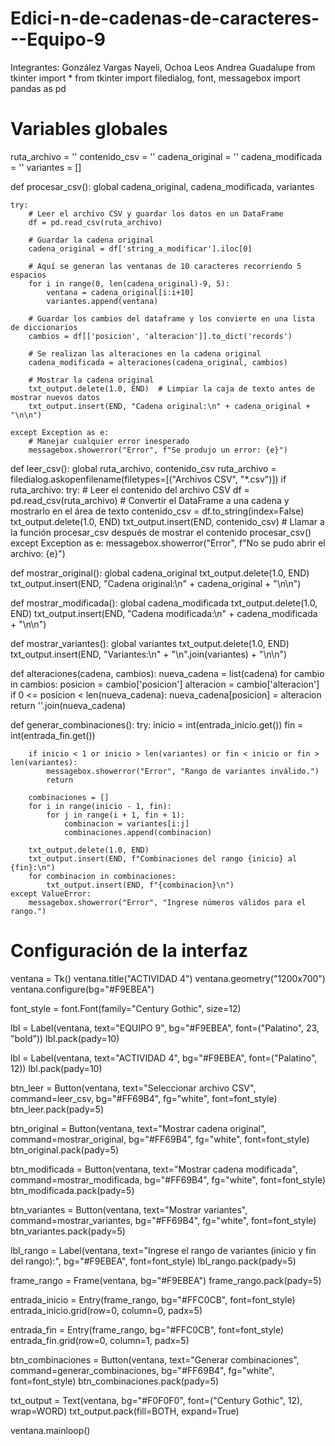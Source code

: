 # Edici-n-de-cadenas-de-caracteres---Equipo-9
Integrantes: González Vargas Nayeli, Ochoa Leos Andrea Guadalupe
from tkinter import *
from tkinter import filedialog, font, messagebox
import pandas as pd

# Variables globales
ruta_archivo = ''
contenido_csv = ''
cadena_original = ''
cadena_modificada = ''
variantes = []

def procesar_csv():
    global cadena_original, cadena_modificada, variantes

    try:
        # Leer el archivo CSV y guardar los datos en un DataFrame
        df = pd.read_csv(ruta_archivo)

        # Guardar la cadena original
        cadena_original = df['string_a_modificar'].iloc[0]

        # Aquí se generan las ventanas de 10 caracteres recorriendo 5 espacios
        for i in range(0, len(cadena_original)-9, 5):
            ventana = cadena_original[i:i+10]
            variantes.append(ventana)

        # Guardar los cambios del dataframe y los convierte en una lista de diccionarios
        cambios = df[['posicion', 'alteracion']].to_dict('records')

        # Se realizan las alteraciones en la cadena original
        cadena_modificada = alteraciones(cadena_original, cambios)

        # Mostrar la cadena original
        txt_output.delete(1.0, END)  # Limpiar la caja de texto antes de mostrar nuevos datos
        txt_output.insert(END, "Cadena original:\n" + cadena_original + "\n\n")

    except Exception as e:
        # Manejar cualquier error inesperado
        messagebox.showerror("Error", f"Se produjo un error: {e}")

def leer_csv():
    global ruta_archivo, contenido_csv
    ruta_archivo = filedialog.askopenfilename(filetypes=[("Archivos CSV", "*.csv")])
    if ruta_archivo:
        try:
            # Leer el contenido del archivo CSV
            df = pd.read_csv(ruta_archivo)
            # Convertir el DataFrame a una cadena y mostrarlo en el área de texto
            contenido_csv = df.to_string(index=False)
            txt_output.delete(1.0, END)
            txt_output.insert(END, contenido_csv)
            # Llamar a la función procesar_csv después de mostrar el contenido
            procesar_csv()
        except Exception as e:
            messagebox.showerror("Error", f"No se pudo abrir el archivo: {e}")

def mostrar_original():
    global cadena_original
    txt_output.delete(1.0, END)
    txt_output.insert(END, "Cadena original:\n" + cadena_original + "\n\n")

def mostrar_modificada():
    global cadena_modificada
    txt_output.delete(1.0, END)
    txt_output.insert(END, "Cadena modificada:\n" + cadena_modificada + "\n\n")

def mostrar_variantes():
    global variantes
    txt_output.delete(1.0, END)
    txt_output.insert(END, "Variantes:\n" + "\n".join(variantes) + "\n\n")

def alteraciones(cadena, cambios):
    nueva_cadena = list(cadena)
    for cambio in cambios:
        posicion = cambio['posicion']
        alteracion = cambio['alteracion']
        if 0 <= posicion < len(nueva_cadena):
            nueva_cadena[posicion] = alteracion
    return ''.join(nueva_cadena)

def generar_combinaciones():
    try:
        inicio = int(entrada_inicio.get())
        fin = int(entrada_fin.get())
        
        if inicio < 1 or inicio > len(variantes) or fin < inicio or fin > len(variantes):
            messagebox.showerror("Error", "Rango de variantes inválido.")
            return
        
        combinaciones = []
        for i in range(inicio - 1, fin):
            for j in range(i + 1, fin + 1):
                combinacion = variantes[i:j]
                combinaciones.append(combinacion)

        txt_output.delete(1.0, END)
        txt_output.insert(END, f"Combinaciones del rango {inicio} al {fin}:\n")
        for combinacion in combinaciones:
            txt_output.insert(END, f"{combinacion}\n")
    except ValueError:
        messagebox.showerror("Error", "Ingrese números válidos para el rango.")

# Configuración de la interfaz
ventana = Tk()
ventana.title("ACTIVIDAD 4")
ventana.geometry("1200x700")
ventana.configure(bg="#F9EBEA")

font_style = font.Font(family="Century Gothic", size=12)

lbl = Label(ventana, text="EQUIPO 9", bg="#F9EBEA", font=("Palatino", 23, "bold"))
lbl.pack(pady=10)

lbl = Label(ventana, text="ACTIVIDAD 4", bg="#F9EBEA", font=("Palatino", 12))
lbl.pack(pady=10)

btn_leer = Button(ventana, text="Seleccionar archivo CSV", command=leer_csv, bg="#FF69B4", fg="white", font=font_style)
btn_leer.pack(pady=5)

btn_original = Button(ventana, text="Mostrar cadena original", command=mostrar_original, bg="#FF69B4", fg="white", font=font_style)
btn_original.pack(pady=5)

btn_modificada = Button(ventana, text="Mostrar cadena modificada", command=mostrar_modificada, bg="#FF69B4", fg="white", font=font_style)
btn_modificada.pack(pady=5)

btn_variantes = Button(ventana, text="Mostrar variantes", command=mostrar_variantes, bg="#FF69B4", fg="white", font=font_style)
btn_variantes.pack(pady=5)

lbl_rango = Label(ventana, text="Ingrese el rango de variantes (inicio y fin del rango):", bg="#F9EBEA", font=font_style)
lbl_rango.pack(pady=5)

frame_rango = Frame(ventana, bg="#F9EBEA")
frame_rango.pack(pady=5)

entrada_inicio = Entry(frame_rango, bg="#FFC0CB", font=font_style)
entrada_inicio.grid(row=0, column=0, padx=5)

entrada_fin = Entry(frame_rango, bg="#FFC0CB", font=font_style)
entrada_fin.grid(row=0, column=1, padx=5)

btn_combinaciones = Button(ventana, text="Generar combinaciones", command=generar_combinaciones, bg="#FF69B4", fg="white", font=font_style)
btn_combinaciones.pack(pady=5)

txt_output = Text(ventana, bg="#F0F0F0", font=("Century Gothic", 12), wrap=WORD)
txt_output.pack(fill=BOTH, expand=True)

ventana.mainloop()
